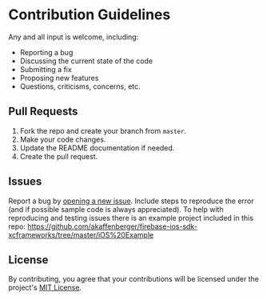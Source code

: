# Contribution Guidelines
Any and all input is welcome, including:

- Reporting a bug
- Discussing the current state of the code
- Submitting a fix
- Proposing new features
- Questions, criticisms, concerns, etc.

## Pull Requests
1. Fork the repo and create your branch from `master`.
2. Make your code changes.
3. Update the README documentation if needed.
4. Create the pull request.

## Issues
Report a bug by [opening a new issue](https://github.com/akaffenberger/firebase-ios-sdk-xcframeworks/issues). Include steps to reproduce the error (and if possible sample code is always appreciated). To help with reproducing and testing issues there is an example project included in this repo: https://github.com/akaffenberger/firebase-ios-sdk-xcframeworks/tree/master/iOS%20Example

## License
By contributing, you agree that your contributions will be licensed under the project's [MIT License](http://choosealicense.com/licenses/mit/).
